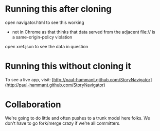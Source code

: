 # Running this after cloning

open navigator.html to see this working 

   - not in Chrome as that thinks that data served from the adjacent file:// is a same-origin-policy violation

open xref.json to see the data in question

# Running this without cloning it

To see a live app, visit: [http://paul-hammant.github.com/StoryNavigator](http://paul-hammant.github.com/StoryNavigator)

# Collaboration

We're going to do little and often pushes to a trunk model here folks.  We don't have to go fork/merge crazy if we're all committers.
